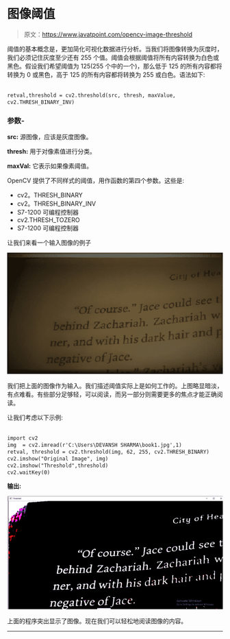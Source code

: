 # 图像阈值

> 原文：<https://www.javatpoint.com/opencv-image-threshold>

阈值的基本概念是，更加简化可视化数据进行分析。当我们将图像转换为灰度时，我们必须记住灰度至少还有 255 个值。阈值会根据阈值将所有内容转换为白色或黑色。假设我们希望阈值为 125(255 个中的一个)，那么低于 125 的所有内容都将转换为 0 或黑色，高于 125 的所有内容都将转换为 255 或白色。语法如下:

```

retval,threshold = cv2.threshold(src, thresh, maxValue, cv2.THRESH_BINARY_INV)

```

### 参数-

**src:** 源图像，应该是灰度图像。

**thresh:** 用于对像素值进行分类。

**maxVal:** 它表示如果像素阈值。

OpenCV 提供了不同样式的阈值，用作函数的第四个参数。这些是:

*   cv2。THRESH_BINARY
*   cv2。THRESH_BINARY_INV
*   S7-1200 可编程控制器
*   cv2.THRESH_TOZERO
*   S7-1200 可编程控制器

让我们来看一个输入图像的例子

![OpenCV Image Threshold](img/8eeee8eab16e6416c9d97186768b4364.png)

我们把上面的图像作为输入。我们描述阈值实际上是如何工作的。上图略显暗淡，有点难看。有些部分足够轻，可以阅读，而另一部分则需要更多的焦点才能正确阅读。

让我们考虑以下示例:

```

import cv2
img  = cv2.imread(r'C:\Users\DEVANSH SHARMA\book1.jpg',1)
retval, threshold = cv2.threshold(img, 62, 255, cv2.THRESH_BINARY)
cv2.imshow("Original Image", img)
cv2.imshow("Threshold",threshold)
cv2.waitKey(0)

```

**输出:**

![OpenCV Image Threshold](img/b0833449fb39a719f0232ae241e76252.png)

上面的程序突出显示了图像。现在我们可以轻松地阅读图像的内容。

* * *